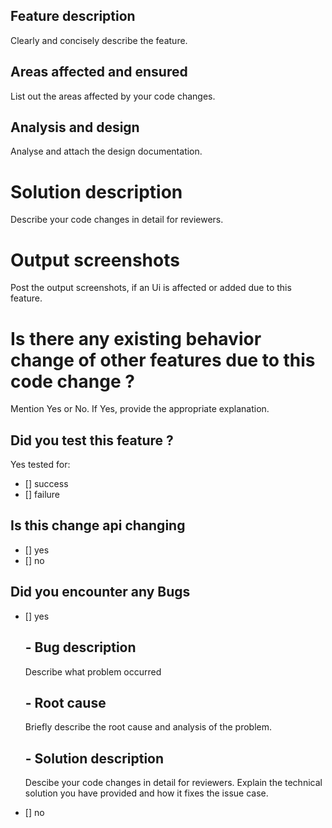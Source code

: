## Feature description
Clearly and concisely describe the feature.

## Areas affected and ensured
List out the areas affected by your code changes.

## Analysis and design
Analyse and attach the design documentation.

# Solution description
Describe your code changes in detail for reviewers.

# Output screenshots
Post the output screenshots, if an Ui is affected or added due to this feature.

# Is there any existing behavior change of other features due to this code change ?
Mention Yes or No. If Yes, provide the appropriate explanation.

## Did you test this feature ?
Yes tested for:
- [] success
- [] failure

## Is this change api changing
- [] yes
- [] no

## Did you encounter any Bugs
- [] yes
  ## - Bug description
  Describe what problem occurred

  ## - Root cause
  Briefly describe the root cause and analysis of the problem.

  ## - Solution description
  Descibe your code changes in detail for reviewers. Explain the technical solution you have provided
  and how it fixes the issue case.
- [] no



